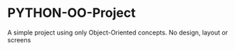 # PYTHON-OO-Project
 A simple project using only Object-Oriented concepts. No design, layout or screens
